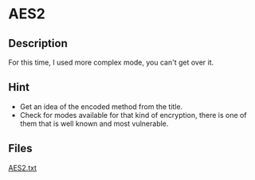 # AES2

## Description

For this time, I used more complex mode, you can't get over it.

## Hint

- Get an idea of the encoded method from the title.
- Check for modes available for that kind of encryption, there is one of them that is well known and most vulnerable.

## Files

[AES2.txt](challenge/AES2.txt)
